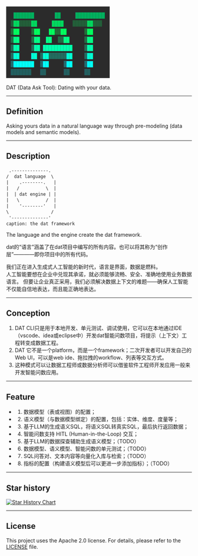 
![DAT](./images/dat.png)

DAT (Data Ask Tool): Dating with your data.


---


## Definition

Asking yours data in a natural language way through pre-modeling (data models and semantic models).


---


## Description

```
 .--------------.
/  dat language  \
|    .--------.   |
|   /          \  |
|  | dat engine | |
|   \          /  |
|    '--------'   |
\                /
 '--------------'
caption: the dat framework
```

The language and the engine create the dat framework.

dat的“语言”涵盖了在dat项目中编写的所有内容。也可以将其称为“创作层”————即你项目中的所有代码。

我们正在进入生成式人工智能的新时代，语言是界面，数据是燃料。  
人工智能要想在企业中兑现其承诺，就必须能够流畅、安全、准确地使用业务数据语言。
但要让企业真正采用，我们必须解决数据上下文的难题——确保人工智能不仅能自信地表达，而且能正确地表达。


---


## Conception

1. DAT CLI只是用于本地开发、单元测试、调试使用，它可以在本地通过IDE（vscode、idea或eclipse中）开发dat智能问数项目，将提示（上下文）工程转变成数据工程。
2. DAT 它不是一个platform，而是一个framework；二次开发者可以开发自己的Web UI，可以是web ide、拖拉拽的workflow、列表等交互方式。
3. 这种模式可以让数据工程师或数据分析师可以借鉴软件工程师开发应用一般来开发智能问数应用。


---

## Feature

- 1. 数据模型（表或视图）的配置；
- 2. 语义模型（与数据模型绑定）的配置，包括：实体、维度、度量等；
- 3. 基于LLM的生成语义SQL，将语义SQL转真实SQL，最后执行返回数据；
- 4. 智能问数支持 HITL (Human-in-the-Loop) 交互；
- 5. 基于LLM的数据探查辅助生成语义模型；（TODO）
- 6. 数据模型、语义模型、智能问数的单元测试；（TODO）
- 7. SQL问答对、文本内容等向量化入库与检索；（TODO）
- 8. 指标的配置（构建语义模型后可以更进一步添加指标）；（TODO）



---

## Star history

[![Star History Chart](https://api.star-history.com/svg?repos=junjiem/dat&type=Date)](https://star-history.com/#junjiem/dat&Date)


---

## License

This project uses the Apache 2.0 license. For details, please refer to the [LICENSE](https://github.com/junjiem/dat/blob/main/LICENSE) file.

